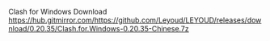 
Clash for Windows Download https://hub.gitmirror.com/https://github.com/Leyoud/LEYOUD/releases/download/0.20.35/Clash.for.Windows-0.20.35-Chinese.7z
